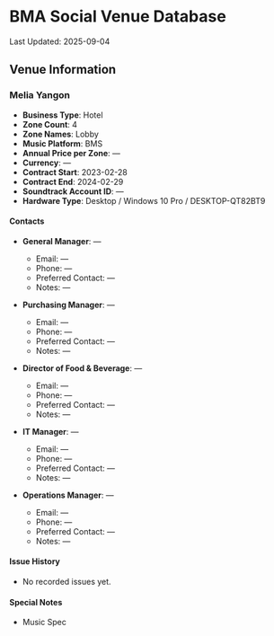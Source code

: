 # BMA Social Venue Database

Last Updated: 2025-09-04

## Venue Information

### Melia Yangon
- **Business Type**: Hotel
- **Zone Count**: 4
- **Zone Names**: Lobby
- **Music Platform**: BMS
- **Annual Price per Zone**: —
- **Currency**: —
- **Contract Start**: 2023-02-28
- **Contract End**: 2024-02-29
- **Soundtrack Account ID**: —
- **Hardware Type**: Desktop / Windows 10 Pro / DESKTOP-QT82BT9

#### Contacts
- **General Manager**: —
  - Email: —
  - Phone: —
  - Preferred Contact: —
  - Notes: —

- **Purchasing Manager**: —
  - Email: —
  - Phone: —
  - Preferred Contact: —
  - Notes: —

- **Director of Food & Beverage**: —
  - Email: —
  - Phone: —
  - Preferred Contact: —
  - Notes: —

- **IT Manager**: —
  - Email: —
  - Phone: —
  - Preferred Contact: —
  - Notes: —

- **Operations Manager**: —
  - Email: —
  - Phone: —
  - Preferred Contact: —
  - Notes: —

#### Issue History
- No recorded issues yet.

#### Special Notes
- Music Spec
